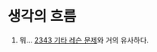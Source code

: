 # 생각의 흐름
1. 뭐... [2343 기타 레슨 문제](https://github.com/nonaninona/algorithm/blob/main/%EB%B0%B1%EC%A4%80/Silver/2343.%E2%80%85%EA%B8%B0%ED%83%80%E2%80%85%EB%A0%88%EC%8A%A8/think.md)와 거의 유사하다.
